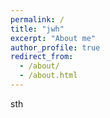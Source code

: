 ```yaml
---
permalink: /
title: "jwh"
excerpt: "About me"
author_profile: true
redirect_from: 
  - /about/
  - /about.html
---
```


sth